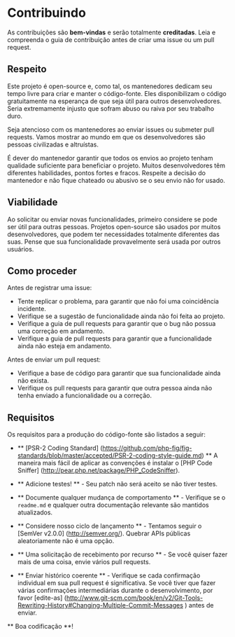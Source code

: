 # Contribuindo

As contribuições são **bem-vindas** e serão totalmente **creditadas**.
Leia e compreenda o guia de contribuição antes de criar uma issue ou um pull request.

## Respeito

Este projeto é open-source e, como tal, os mantenedores dedicam seu tempo livre para criar e manter 
o código-fonte. Eles disponibilizam o código gratuitamente na esperança de que seja útil para outros 
desenvolvedores. Seria extremamente injusto que sofram abuso ou raiva por seu trabalho duro.

Seja atencioso com os mantenedores ao enviar issues ou submeter pull requests. Vamos mostrar ao
mundo em que os desenvolvedores são pessoas civilizadas e altruístas.

É dever do mantenedor garantir que todos os envios ao projeto tenham qualidade suficiente para 
beneficiar o projeto. Muitos desenvolvedores têm diferentes habilidades, pontos fortes e fracos. 
Respeite a decisão do mantenedor e não fique chateado ou abusivo se o seu envio não for usado.

## Viabilidade

Ao solicitar ou enviar novas funcionalidades, primeiro considere se pode ser útil para outras pessoas. 
Projetos open-source são usados ​​por muitos desenvolvedores, que podem ter necessidades totalmente 
diferentes das suas. Pense que sua funcionalidade provavelmente será usada por outros usuários.

## Como proceder

Antes de registrar uma issue:

- Tente replicar o problema, para garantir que não foi uma coincidência incidente.
- Verifique se a sugestão de funcionalidade ainda não foi feita ao projeto.
- Verifique a guia de pull requests para garantir que o bug não possua uma correção em andamento.
- Verifique a guia de pull requests para garantir que a funcionalidade ainda não esteja em andamento.

Antes de enviar um pull request:

- Verifique a base de código para garantir que sua funcionalidade ainda não exista.
- Verifique os pull requests para garantir que outra pessoa ainda não tenha enviado a funcionalidade 
  ou a correção.

## Requisitos

Os requisitos para a produção do código-fonte são listados a seguir:

- ** [PSR-2 Coding Standard] (https://github.com/php-fig/fig-standards/blob/master/accepted/PSR-2-coding-style-guide.md) ** 
  A maneira mais fácil de aplicar as convenções é instalar o [PHP Code Sniffer] (http://pear.php.net/package/PHP_CodeSniffer).

- ** Adicione testes! ** - Seu patch não será aceito se não tiver testes.

- ** Documente qualquer mudança de comportamento ** - Verifique se o `readme.md` e qualquer outra 
  documentação relevante são mantidos atualizados.

- ** Considere nosso ciclo de lançamento ** - Tentamos seguir o [SemVer v2.0.0] (http://semver.org/). 
  Quebrar APIs públicas aleatoriamente não é uma opção.

- ** Uma solicitação de recebimento por recurso ** - Se você quiser fazer mais de uma coisa, envie 
  vários pull requests.

- ** Enviar histórico coerente ** - Verifique se cada confirmação individual em sua pull request é 
  significativa. Se você tiver que fazer várias confirmações intermediárias durante o desenvolvimento, 
  por favor [edite-as] (http://www.git-scm.com/book/en/v2/Git-Tools-Rewriting-History#Changing-Multiple-Commit-Messages ) 
  antes de enviar.

** Boa codificação **!